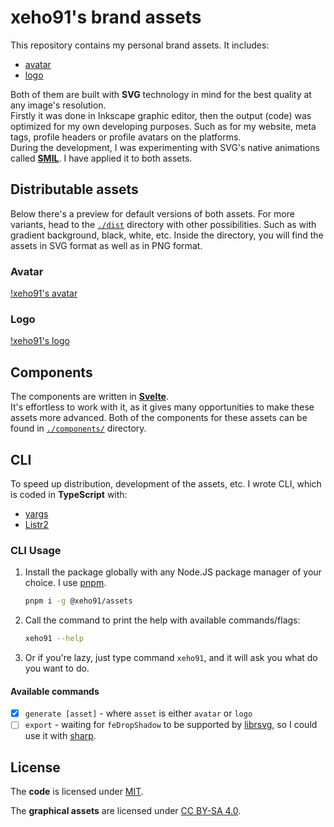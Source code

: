 # xeho91's brand assets

This repository contains my personal brand assets. It includes:

- [avatar](#avatar)
- [logo](#logo)

Both of them are built with **SVG** technology in mind for the best quality at
any image's resolution.\
Firstly it was done in Inkscape graphic editor, then the output (code) was
optimized for my own developing purposes. Such as for my website, meta tags,
profile headers or profile avatars on the platforms.\
During the development, I was experimenting with SVG's native animations
called **[SMIL]**. I have applied it to both assets.

[SMIL]: https://developer.mozilla.org/en-US/docs/Web/SVG/SVG_animation_with_SMIL

## Distributable assets

Below there's a preview for default versions of both assets. For more variants,
head to the [`./dist`](./dist) directory with other possibilities. Such as with
gradient background, black, white, etc. Inside the directory, you will find the
assets in SVG format as well as in PNG format.

### Avatar

[!xeho91's avatar](./dist/avatar/svg/xeho91-avatar.svg)

### Logo

[!xeho91's logo](./dist/logo/svg/xeho91-logo.svg)

## Components

The components are written in **[Svelte]**.\
It's effortless to work with it, as it gives many opportunities to make these
assets more advanced. Both of the components for these assets can be found in
[`./components/`](./components/) directory.

[Svelte]: https://github.com/svelte

## CLI

To speed up distribution, development of the assets, etc. I wrote CLI, which is
coded in **TypeScript** with:

- [yargs]
- [Listr2]

[yargs]: https://github.com/yargs/yargs
[Listr2]: https://github.com/cenk1cenk2/listr2

### CLI Usage

1. Install the package globally with any Node.JS package manager of your
   choice. I use [pnpm](https://github.com/pnpm/pnpm).

   ```sh
   pnpm i -g @xeho91/assets
   ```

2. Call the command to print the help with available commands/flags:

   ```sh
   xeho91 --help
   ```

3. Or if you're lazy, just type command `xeho91`, and it will ask you what do
   you want to do.

#### Available commands

- [x] `generate [asset]` - where `asset` is either `avatar` or `logo`
- [ ] `export` - waiting for `feDropShadow` to be supported by [librsvg], so I
  could use it with [sharp].

[librsvg]: https://gitlab.gnome.org/GNOME/librsvg/-/issueos/743
[sharp]: https://github.com/lovell/sharp

## License

The **code** is licensed under [MIT](./LICENSE).

The **graphical assets** are licensed under [CC BY-SA 4.0](./CC_BY-SA_4.0).
